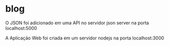 # blog

O JSON foi adicionado em uma API no servidor json server na porta localhost:5000

A Aplicação Web foi criada em um servidor nodejs na porta localhost:3000
